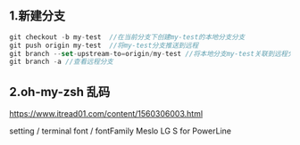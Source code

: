 ## 1.新建分支
```javascript
git checkout -b my-test  //在当前分支下创建my-test的本地分支分支
git push origin my-test  //将my-test分支推送到远程
git branch --set-upstream-to=origin/my-test //将本地分支my-test关联到远程分支my-test上   
git branch -a //查看远程分支 

```

## 2.oh-my-zsh 乱码
https://www.itread01.com/content/1560306003.html

setting / terminal font / fontFamily
Meslo LG S for PowerLine
